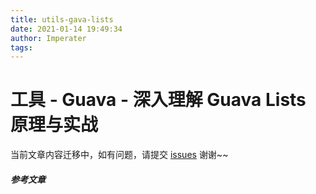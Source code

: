 ```yaml
---
title: utils-gava-lists
date: 2021-01-14 19:49:34
author: Imperater
tags:
---
```


# 工具 - Guava - 深入理解 Guava  Lists 原理与实战

当前文章内容迁移中，如有问题，请提交 [issues](https://github.com/Starrier/starrier.github.io/issues) 谢谢~~

##### 参考文章
